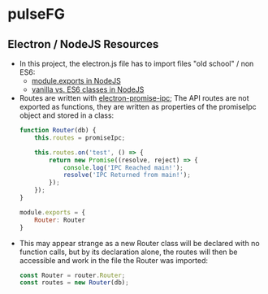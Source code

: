 # pulseFG
## Electron / NodeJS Resources
- In this project, the electron.js file has to import files "old school" / non ES6:
    - [module.exports in NodeJS](https://stackabuse.com/how-to-use-module-exports-in-node-js/)
    - [vanilla vs. ES6 classes in NodeJS](https://m.dotdev.co/how-to-use-classes-in-node-js-with-no-pre-compilers-and-why-you-should-ad9ffd63817d)
- Routes are written with [electron-promise-ipc](https://www.npmjs.com/package/electron-promise-ipc); The API routes are not exported as functions, they are written as properties of the promiseIpc object and stored in a class:
    ```javascript
    function Router(db) {
        this.routes = promiseIpc;

        this.routes.on('test', () => {
            return new Promise((resolve, reject) => {
                console.log('IPC Reached main!');
                resolve('IPC Returned from main!');
            });
        });
    }

    module.exports = {
        Router: Router
    }
    ```
- This may appear strange as a new Router class will be declared with no function calls, but by its declaration alone, the routes will then be accessible and work in the file the Router was imported:
    ```javascript
    const Router = router.Router;
    const routes = new Router(db);
    ```

